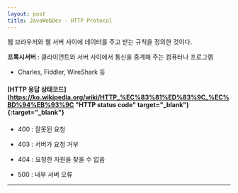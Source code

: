 ```yaml
---
layout: post
title: JavaWebDev - HTTP Protocol
---
```


  웹 브라우저와 웹 서버 사이에 데이터를 주고 받는 규칙을 정의한 것이다.

**프록시서버** : 클라이언트와 서버 사이에서 통신을 중계해 주는 컴퓨터나 프로그램

  - Charles, Fiddler, WireShark 등

#### [HTTP 응답 상태코드](https://ko.wikipedia.org/wiki/HTTP_%EC%83%81%ED%83%9C_%EC%BD%94%EB%93%9C "HTTP status code" target="_blank"){:target="_blank"}

- 400 : 잘못된 요청

- 403 : 서버가 요청 거부

- 404 : 요청한 자원을 찾을 수 없음

- 500 : 내부 서버 오류

---
